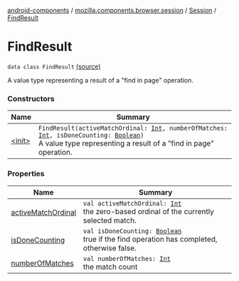 [android-components](../../../index.md) / [mozilla.components.browser.session](../../index.md) / [Session](../index.md) / [FindResult](./index.md)

# FindResult

`data class FindResult` [(source)](https://github.com/mozilla-mobile/android-components/blob/master/components/browser/session/src/main/java/mozilla/components/browser/session/Session.kt#L183)

A value type representing a result of a "find in page" operation.

### Constructors

| Name | Summary |
|---|---|
| [&lt;init&gt;](-init-.md) | `FindResult(activeMatchOrdinal: `[`Int`](https://kotlinlang.org/api/latest/jvm/stdlib/kotlin/-int/index.html)`, numberOfMatches: `[`Int`](https://kotlinlang.org/api/latest/jvm/stdlib/kotlin/-int/index.html)`, isDoneCounting: `[`Boolean`](https://kotlinlang.org/api/latest/jvm/stdlib/kotlin/-boolean/index.html)`)`<br>A value type representing a result of a "find in page" operation. |

### Properties

| Name | Summary |
|---|---|
| [activeMatchOrdinal](active-match-ordinal.md) | `val activeMatchOrdinal: `[`Int`](https://kotlinlang.org/api/latest/jvm/stdlib/kotlin/-int/index.html)<br>the zero-based ordinal of the currently selected match. |
| [isDoneCounting](is-done-counting.md) | `val isDoneCounting: `[`Boolean`](https://kotlinlang.org/api/latest/jvm/stdlib/kotlin/-boolean/index.html)<br>true if the find operation has completed, otherwise false. |
| [numberOfMatches](number-of-matches.md) | `val numberOfMatches: `[`Int`](https://kotlinlang.org/api/latest/jvm/stdlib/kotlin/-int/index.html)<br>the match count |
